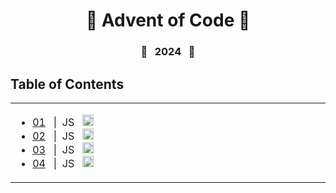 <div align="center">
  <h1>🎄 Advent of Code 🎄</h1>
</div>

<div align="center">
  <h3>🌟&nbsp;&nbsp;&nbsp;2024&nbsp;&nbsp;&nbsp;🌟</h3>
</div>

## Table of Contents

<table>
    <tr>
        <td width="20%" valign="top">
            <ul>
                <li>
                    <a
                        href="https://github.com/AndrewKohn/advent-of-code-2024/blob/main/01/d1.js"
                        >01</a
                    >&nbsp;&nbsp;&nbsp;|&nbsp;&nbsp;JS&nbsp;&nbsp;
                    <img
                        height="18px"
                        src="https://cdn.jsdelivr.net/gh/devicons/devicon/icons/javascript/javascript-original.svg"
                        alt="javascript icon"
                        title="JavaScript"
                    />
                </li>
                <li>
                      <a
                          href="https://github.com/AndrewKohn/advent-of-code-2024/blob/main/02/d2.js"
                          >02</a
                      >&nbsp;&nbsp;&nbsp;|&nbsp;&nbsp;JS&nbsp;&nbsp;
                      <img
                          height="18px"
                          src="https://cdn.jsdelivr.net/gh/devicons/devicon/icons/javascript/javascript-original.svg"
                          alt="javascript icon"
                          title="JavaScript"
                      />
                  </li>
                <li>
                      <a
                          href="https://github.com/AndrewKohn/advent-of-code-2024/blob/main/03/d3.js"
                          >03</a
                      >&nbsp;&nbsp;&nbsp;|&nbsp;&nbsp;JS&nbsp;&nbsp;
                      <img
                          height="18px"
                          src="https://cdn.jsdelivr.net/gh/devicons/devicon/icons/javascript/javascript-original.svg"
                          alt="javascript icon"
                          title="JavaScript"
                      />
                  </li>
                <li>
                      <a
                          href="https://github.com/AndrewKohn/advent-of-code-2024/blob/main/04/d4.js"
                          >04</a
                      >&nbsp;&nbsp;&nbsp;|&nbsp;&nbsp;JS&nbsp;&nbsp;
                      <img
                          height="18px"
                          src="https://cdn.jsdelivr.net/gh/devicons/devicon/icons/javascript/javascript-original.svg"
                          alt="javascript icon"
                          title="JavaScript"
                      />
                  </li>
            </ul>
        </td>
    </tr>
</table>
